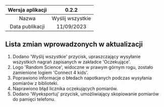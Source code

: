 | Wersja aplikacji |      0.2.2       |
|:----------------:|:----------------:|
|      Nazwa       | Wyślij wszystkie |
| Data publikacji  |    11/09/2023    |
## Lista zmian wprowadzonych w aktualizacji
1. Dodano 'Wyślij wszystkie' przycisk, upraszczający wysyłanie wszystkich nagrań zapisanych w zakładce 'Oczekujące'. 
2. Logo 'Random Science', widoczne w prawym górnym rogu, zostało zamienione logiem 'Connect 4 kids'.
3. Poprawiono informacje o błedach napotkanych podczas wysyłania pomiarów z biblioteki.
4. Naprawiono błąd licznika oczekujących pomiarów.
5. Dodano 'Wyeksportuj' przycisk, umożliwiający skopiowanie pomiarów do pamięci telefonu.